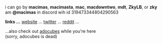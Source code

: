 i can go by **macimas**, **macimasta**, **mac**, **macdowntwo**, **mdt**, **ZkyLB**, or **zky**<br>
am **@macimas** in discord wih id 319473344804290563

**links ...** [website](https://macimas.neocities.org) ... [twitter](https://twitter.com/macdowntwo) ... [reddit](https://www.reddit.com/user/ZkyLB) ...

...also check out [adocubes](http://49.12.190.146:1928/) while you're here<br>
(sorry, adocubes is dead)
